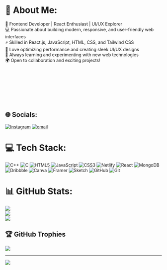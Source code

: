 # 💫 About Me:
🚀 Frontend Developer | React Enthusiast | UI/UX Explorer<br>💻 Passionate about building modern, responsive, and user-friendly web interfaces<br>⚡ Skilled in React.js, JavaScript, HTML, CSS, and Tailwind CSS<br>🔧 Love optimizing performance and creating sleek UI/UX designs<br>📌 Always learning and experimenting with new web technologies<br>🌍 Open to collaboration and exciting projects!<br><br><br><br><br><br><br><br>


## 🌐 Socials:
[![Instagram](https://img.shields.io/badge/Instagram-%23E4405F.svg?logo=Instagram&logoColor=white)](https://instagram.com/way2nitinn) [![email](https://img.shields.io/badge/Email-D14836?logo=gmail&logoColor=white)](mailto:nitinjr812@gmail.com) 

# 💻 Tech Stack:
![C++](https://img.shields.io/badge/c++-%2300599C.svg?style=for-the-badge&logo=c%2B%2B&logoColor=white) ![C](https://img.shields.io/badge/c-%2300599C.svg?style=for-the-badge&logo=c&logoColor=white) ![HTML5](https://img.shields.io/badge/html5-%23E34F26.svg?style=for-the-badge&logo=html5&logoColor=white) ![JavaScript](https://img.shields.io/badge/javascript-%23323330.svg?style=for-the-badge&logo=javascript&logoColor=%23F7DF1E) ![CSS3](https://img.shields.io/badge/css3-%231572B6.svg?style=for-the-badge&logo=css3&logoColor=white) ![Netlify](https://img.shields.io/badge/netlify-%23000000.svg?style=for-the-badge&logo=netlify&logoColor=#00C7B7) ![React](https://img.shields.io/badge/react-%2320232a.svg?style=for-the-badge&logo=react&logoColor=%2361DAFB) ![MongoDB](https://img.shields.io/badge/MongoDB-%234ea94b.svg?style=for-the-badge&logo=mongodb&logoColor=white) ![Dribbble](https://img.shields.io/badge/Dribbble-EA4C89?style=for-the-badge&logo=dribbble&logoColor=white) ![Canva](https://img.shields.io/badge/Canva-%2300C4CC.svg?style=for-the-badge&logo=Canva&logoColor=white) ![Framer](https://img.shields.io/badge/Framer-black?style=for-the-badge&logo=framer&logoColor=blue) ![Sketch](https://img.shields.io/badge/Sketch-FFB387?style=for-the-badge&logo=sketch&logoColor=black) ![GitHub](https://img.shields.io/badge/github-%23121011.svg?style=for-the-badge&logo=github&logoColor=white) ![Git](https://img.shields.io/badge/git-%23F05033.svg?style=for-the-badge&logo=git&logoColor=white)
# 📊 GitHub Stats:
![](https://github-readme-stats.vercel.app/api?username=Nitinjr812&theme=dark&hide_border=false&include_all_commits=false&count_private=false)<br/>
![](https://github-readme-streak-stats.herokuapp.com/?user=Nitinjr812&theme=dark&hide_border=false)<br/>
![](https://github-readme-stats.vercel.app/api/top-langs/?username=Nitinjr812&theme=dark&hide_border=false&include_all_commits=false&count_private=false&layout=compact)

## 🏆 GitHub Trophies
![](https://github-profile-trophy.vercel.app/?username=Nitinjr812&theme=radical&no-frame=false&no-bg=true&margin-w=4)

---
[![](https://visitcount.itsvg.in/api?id=Nitinjr812&icon=0&color=0)](https://visitcount.itsvg.in)

